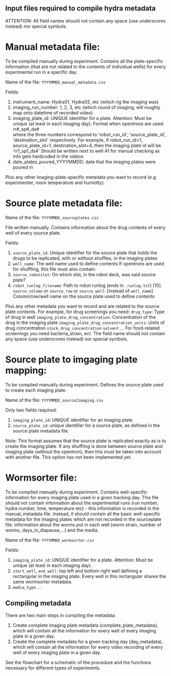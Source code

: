 ## Input files required to compile hydra metadata

ATTENTION: All field names should not contain any space (use underscores instead) nor special symbols.

# Manual metadata file:
To be compiled manually during experiment. Contains all the plate-specific information (that are not related to the contents of individual wells) for every experimental run in a specific day.

Name of the file:
    `YYYYMMDD_manual_metadata.csv`

Fields:
1. instrument_name:
    Hydra01, Hydra02, etc (which rig the imaging was)
2. imaging_run_number:
    1, 2, 3, etc (which round of imaging, will roughly map onto datetime of recorded video)
3. imaging_plate_id:
    UNIQUE identifier for a plate. Attention: Must be unique (at least in each imaging day).
    Format when opentrons are used: rr#_sp#_ds#  
        where the three numbers correspond to 'robot_run_id', 'source_plate_id', 'destination_slot' respectively. For example, if robot_run_id=1, source_plate_id=1, destination_slot=4, then the imaging plate id will be 'rr1_sp1_ds4'
    Should be written next to well A1 for manual checking as info gets hardcoded in the videos
4. date_plates_poured_YYYYMMDD:
    date that the imaging plates were poured in

Plus any other imaging-plate-specific metadata you want to record (e.g experimenter, room temperature and humidity).

# Source plate metadata file:
Name of the file:
    `YYYYMMDD_sourceplates.csv`

File written manually. Contains information about the drug contents of every well of every source plate.

Fields:

1. `source_plate_id`:
    Unique identifier for the source plate that holds the drugs to be replicated,
    with or without shuffles, in the imaging plates
2. `well_name`:
    The well name used to define contents
If opentrons are used for shuffling, this file must also contain:
3. `source_robotslot`:
    On which slot, in the robot deck, was said source plate?
4. `robot_runlog_filename`:
    Path to robot runlog (ends in `_runlog.txt`)
[10]. `source_column` or `source_row` or `source_well`: [instead of `well_name`]
    Column/row/well name on the source plate used to define contents

Plus any other metadata you want to record and are related to the source plate contents. 
For example, for drug screenings you need:
`drug_type`: Type of drug in well
`imaging_plate_drug_concentration`: Concentration of the drug in the imaging plate
`imaging_plate_drug_concentration_units`: Units of drug concentration
`stock_drug_concentration`
`solvent` ...
For food-related screenings you need bacteria_strain, ect.
The field name should not contain any space (use underscores instead) nor special symbols.

# Source plate to imgaging plate mapping:
To be compiled manually during experiment. Defines the source plate used to create each imaging plate.

Name of the file:
    `YYYYMMDD_source2imaging.csv`

Only two fields required:
1. `imaging_plate_id`:
    UNIQUE identifier for an imaging plate.
2. `source_plate_id`:
    unique identifier for a source plate, as defined in the source plate metadata file.

Note: This format assumes that the source plate is replicated exactly as is to create the imaging plate. If any shuffling is done between source plate and imaging plate (without the opentron), then this must be taken into account with another file. This option has not been implemented yet.

# Wormsorter file:
To be compiled manually during experiment. Contains well-specific information for every imaging plate used in a given tracking day.
This file should not contain information about the experimental runs (run number, hydra number, time, temperature etc) - this information is recorded in the manual_metadata file.
Instead, it should contain all the basic well-specific metadata for the imaging plates which are not recorded in the sourceplate file: information about the worms put in each well (worm strain, number of worms, days_in_diapause,...) and the media.

Name of the file:
    `YYYYMMDD_wormsorter.csv`

Fields:
1. `imaging_plate_id`:
    UNIQUE identifier for a plate. Attention: Must be unique (at least in each imaging day).
2. `start_well`, `end_well`:
    top left and bottom right well defining a rectangular in the imaging plate. Every well in this rectangular shares the same wormsorter metadata.
3. `media_type`
...

## Compiling metadata

There are two main steps in compiling the metadata:
1. Create complete imaging plate metadata (complete_plate_metadata), which will contain all the information for every well of every imaging plate in a given day.
2. Create the complete metadata for a given tracking day (day_metadata), which will contain all the information for every video recording of every well of every imaging plate in a given day.

See the flowchart for a schematic of the procedure and the functions necessary for different types of experiments.
